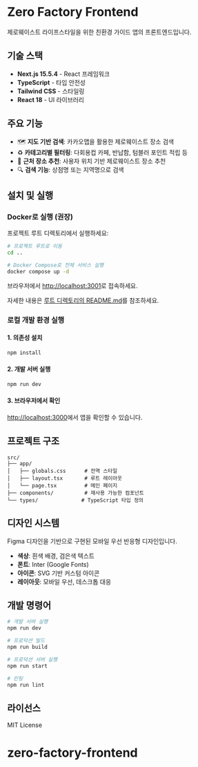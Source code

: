 # Zero Factory Frontend

제로웨이스트 라이프스타일을 위한 친환경 가이드 앱의 프론트엔드입니다.

## 기술 스택

- **Next.js 15.5.4** - React 프레임워크
- **TypeScript** - 타입 안전성
- **Tailwind CSS** - 스타일링
- **React 18** - UI 라이브러리

## 주요 기능

- 🗺️ **지도 기반 검색**: 카카오맵을 활용한 제로웨이스트 장소 검색
- ♻️ **카테고리별 필터링**: 다회용컵 카페, 반납함, 텀블러 포인트 적립 등
- 📍 **근처 장소 추천**: 사용자 위치 기반 제로웨이스트 장소 추천
- 🔍 **검색 기능**: 상점명 또는 지역명으로 검색

## 설치 및 실행

### Docker로 실행 (권장)

프로젝트 루트 디렉토리에서 실행하세요:

```bash
# 프로젝트 루트로 이동
cd ..

# Docker Compose로 전체 서비스 실행
docker compose up -d
```

브라우저에서 [http://localhost:3001](http://localhost:3001)로 접속하세요.

자세한 내용은 [루트 디렉토리의 README.md](../README.md)를 참조하세요.

### 로컬 개발 환경 실행

#### 1. 의존성 설치
```bash
npm install
```

#### 2. 개발 서버 실행
```bash
npm run dev
```

#### 3. 브라우저에서 확인
[http://localhost:3000](http://localhost:3000)에서 앱을 확인할 수 있습니다.

## 프로젝트 구조

```
src/
├── app/
│   ├── globals.css      # 전역 스타일
│   ├── layout.tsx       # 루트 레이아웃
│   └── page.tsx         # 메인 페이지
├── components/          # 재사용 가능한 컴포넌트
└── types/              # TypeScript 타입 정의
```

## 디자인 시스템

Figma 디자인을 기반으로 구현된 모바일 우선 반응형 디자인입니다.

- **색상**: 흰색 배경, 검은색 텍스트
- **폰트**: Inter (Google Fonts)
- **아이콘**: SVG 기반 커스텀 아이콘
- **레이아웃**: 모바일 우선, 데스크톱 대응

## 개발 명령어

```bash
# 개발 서버 실행
npm run dev

# 프로덕션 빌드
npm run build

# 프로덕션 서버 실행
npm run start

# 린팅
npm run lint
```

## 라이선스

MIT License
# zero-factory-frontend

